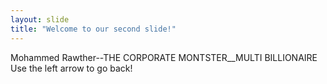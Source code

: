 ```yaml
---
layout: slide
title: "Welcome to our second slide!"
---
```

Mohammed Rawther--THE CORPORATE MONTSTER__MULTI BILLIONAIRE
Use the left arrow to go back!

